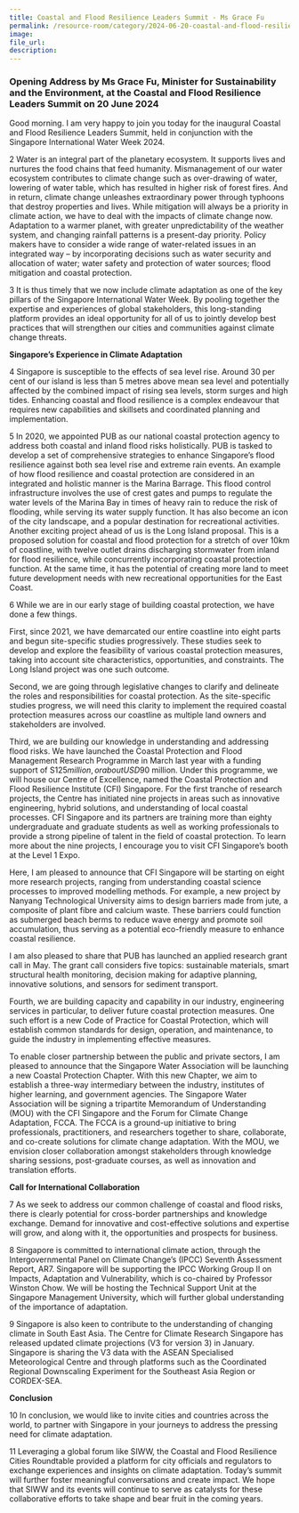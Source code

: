 ```yaml
---
title: Coastal and Flood Resilience Leaders Summit - Ms Grace Fu
permalink: /resource-room/category/2024-06-20-coastal-and-flood-resilience-leaders-summit
image: 
file_url: 
description: 
---
```


### Opening Address by Ms Grace Fu, Minister for Sustainability and the Environment, at the Coastal and Flood Resilience Leaders Summit on 20 June 2024

Good morning. I am very happy to join you today for the inaugural Coastal and Flood Resilience Leaders Summit, held in conjunction with the Singapore International Water Week 2024.

2 Water is an integral part of the planetary ecosystem. It supports lives and nurtures the food chains that feed humanity. Mismanagement of our water ecosystem contributes to climate change such as over-drawing of water, lowering of water table, which has resulted in higher risk of forest fires. And in return, climate change unleashes extraordinary power through typhoons that destroy properties and lives. While mitigation will always be a priority in climate action, we have to deal with the impacts of climate change now. Adaptation to a warmer planet, with greater unpredictability of the weather system, and changing rainfall patterns is a present-day priority. Policy makers have to consider a wide range of water-related issues in an integrated way – by incorporating decisions such as water security and allocation of water; water safety and protection of water sources; flood mitigation and coastal protection.

3 It is thus timely that we now include climate adaptation as one of the key pillars of the Singapore International Water Week. By pooling together the expertise and experiences of global stakeholders, this long-standing platform provides an ideal opportunity for all of us to jointly develop best practices that will strengthen our cities and communities against climate change threats.

**Singapore’s Experience in Climate Adaptation**

4 Singapore is susceptible to the effects of sea level rise. Around 30 per cent of our island is less than 5 metres above mean sea level and potentially affected by the combined impact of rising sea levels, storm surges and high tides. Enhancing coastal and flood resilience is a complex endeavour that requires new capabilities and skillsets and coordinated planning and implementation.

5 In 2020, we appointed PUB as our national coastal protection agency to address both coastal and inland flood risks holistically. PUB is tasked to develop a set of comprehensive strategies to enhance Singapore’s flood resilience against both sea level rise and extreme rain events. An example of how flood resilience and coastal protection are considered in an integrated and holistic manner is the Marina Barrage. This flood control infrastructure involves the use of crest gates and pumps to regulate the water levels of the Marina Bay in times of heavy rain to reduce the risk of flooding, while serving its water supply function. It has also become an icon of the city landscape, and a popular destination for recreational activities. Another exciting project ahead of us is the Long Island proposal. This is a proposed solution for coastal and flood protection for a stretch of over 10km of coastline, with twelve outlet drains discharging stormwater from inland for flood resilience, while concurrently incorporating coastal protection function. At the same time, it has the potential of creating more land to meet future development needs with new recreational opportunities for the East Coast.

6 While we are in our early stage of building coastal protection, we have done a few things.

First, since 2021, we have demarcated our entire coastline into eight parts and begun site-specific studies progressively. These studies seek to develop and explore the feasibility of various coastal protection measures, taking into account site characteristics, opportunities, and constraints. The Long Island project was one such outcome.

Second, we are going through legislative changes to clarify and delineate the roles and responsibilities for coastal protection. As the site-specific studies progress, we will need this clarity to implement the required coastal protection measures across our coastline as multiple land owners and stakeholders are involved.

Third, we are building our knowledge in understanding and addressing flood risks. We have launched the Coastal Protection and Flood Management Research Programme in March last year with a funding support of S$125 million, or about USD$90 million. Under this programme, we will house our Centre of Excellence, named the Coastal Protection and Flood Resilience Institute (CFI) Singapore. For the first tranche of research projects, the Centre has initiated nine projects in areas such as innovative engineering, hybrid solutions, and understanding of local coastal processes. CFI Singapore and its partners are training more than eighty undergraduate and graduate students as well as working professionals to provide a strong pipeline of talent in the field of coastal protection. To learn more about the nine projects, I encourage you to visit CFI Singapore’s booth at the Level 1 Expo.

Here, I am pleased to announce that CFI Singapore will be starting on eight more research projects, ranging from understanding coastal science processes to improved modelling methods. For example, a new project by Nanyang Technological University aims to design barriers made from jute, a composite of plant fibre and calcium waste. These barriers could function as submerged beach berms to reduce wave energy and promote soil accumulation, thus serving as a potential eco-friendly measure to enhance coastal resilience.

I am also pleased to share that PUB has launched an applied research grant call in May. The grant call considers five topics: sustainable materials, smart structural health monitoring, decision making for adaptive planning, innovative solutions, and sensors for sediment transport.

Fourth, we are building capacity and capability in our industry, engineering services in particular, to deliver future coastal protection measures. One such effort is a new Code of Practice for Coastal Protection, which will establish common standards for design, operation, and maintenance, to guide the industry in implementing effective measures.

To enable closer partnership between the public and private sectors, I am pleased to announce that the Singapore Water Association will be launching a new Coastal Protection Chapter. With this new Chapter, we aim to establish a three-way intermediary between the industry, institutes of higher learning, and government agencies. The Singapore Water Association will be signing a tripartite Memorandum of Understanding (MOU) with the CFI Singapore and the Forum for Climate Change Adaptation, FCCA. The FCCA is a ground-up initiative to bring professionals, practitioners, and researchers together to share, collaborate, and co-create solutions for climate change adaptation. With the MOU, we envision closer collaboration amongst stakeholders through knowledge sharing sessions, post-graduate courses, as well as innovation and translation efforts.

**Call for International Collaboration**

7 As we seek to address our common challenge of coastal and flood risks, there is clearly potential for cross-border partnerships and knowledge exchange. Demand for innovative and cost-effective solutions and expertise will grow, and along with it, the opportunities and prospects for business.

8 Singapore is committed to international climate action, through the Intergovernmental Panel on Climate Change’s (IPCC) Seventh Assessment Report, AR7. Singapore will be supporting the IPCC Working Group II on Impacts, Adaptation and Vulnerability, which is co-chaired by Professor Winston Chow. We will be hosting the Technical Support Unit at the Singapore Management University, which will further global understanding of the importance of adaptation.

9 Singapore is also keen to contribute to the understanding of changing climate in South East Asia. The Centre for Climate Research Singapore has released updated climate projections (V3 for version 3) in January. Singapore is sharing the V3 data with the ASEAN Specialised Meteorological Centre and through platforms such as the Coordinated Regional Downscaling Experiment for the Southeast Asia Region or CORDEX-SEA.

**Conclusion**

10 In conclusion, we would like to invite cities and countries across the world, to partner with Singapore in your journeys to address the pressing need for climate adaptation.

11 Leveraging a global forum like SIWW, the Coastal and Flood Resilience Cities Roundtable provided a platform for city officials and regulators to exchange experiences and insights on climate adaptation. Today’s summit will further foster meaningful conversations and create impact. We hope that SIWW and its events will continue to serve as catalysts for these collaborative efforts to take shape and bear fruit in the coming years.
